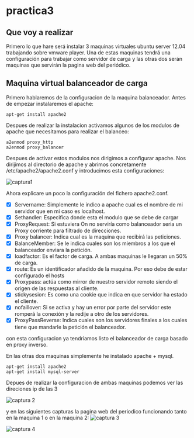 practica3 
==========================================================================================================================

Que voy a realizar
--------------------------------------------------------------------------------------------------------------------------
Primero lo que hare será instalar 3 maquinas virtuales ubuntu server 12.04 trabajando sobre vmware player. Una de estas maquinas tendrá una configuración para trabajar como servidor de carga y las otras dos serán maquinas que servirán la pagina web del periódico.


Maquina virtual balanceador de carga
--------------------------------------------------------------------------------------------------------------------------
Primero hablaremos de la configuracion de la maquina balanceador.
Antes de empezar instalaremos el apache:
```
apt-get install apache2
```
Despues de realizar la instalacion activamos algunos de los modulos de apache que necesitamos para realizar el balanceo:

```
a2enmod proxy_http
a2enmod proxy_balancer

```
Despues de activar estos modulos nos dirigimos a configurar apache. Nos dirijimos al directorio de apache y abrimos concretamente /etc/apache2/apache2.conf y introducimos esta configuraciones:

![captura1](https://dl.dropbox.com/s/5ad3ik0k9ixpzvi/1.png)

Ahora explicare un poco la configuración del fichero apache2.conf.
- [x] Servername: Simplemente le indico a apache cual es el nombre de mi servidor que en mi caso es localhost.
- [x] Sethandler: Especifica donde esta el modulo que se debe de cargar
- [x] ProxyRequest: Si estuviera On no serviría como balanceador seria un Proxy corriente para filtrado de direcciones.
- [x] Proxy balancer: Indica cual es la maquina que recibirá las peticiones.
- [x] BalanceMember: Se le indica cuales son los miembros a los que el balanceador enviara la petición.
- [x] loadfactor: Es el factor de carga. A ambas maquinas le llegaran un 50% de carga.
- [x] route: Es un identificador añadido de la maquina. Por eso debe de estar configurado el hosts
- [x] Proxypass: actúa como mirror de nuestro servidor remoto siendo el origen de las respuestas al cliente.
- [x] stickysesion: Es como una cookie que indica en que servidor ha estado el cliente.
- [x] nofaillover: Si se activa y hay un error por parte del servidor este romperá la conexión y la redije a otro de los servidores.
- [x] ProxyPassReverse: Indica cuales son los servidores finales a los cuales tiene que mandarle la petición el balanceador.

con esta configuracion ya tendriamos listo el balanceador de carga basado en proxy inverso.

En las otras dos maquinas simplemente he instalado apache + mysql.

```
apt-get install apache2
apt-get install mysql-server
```

Depues de realizar la configuracion de ambas maquinas podemos ver las direciones ip de las 3

![captura 2](https://dl.dropbox.com/s/xulymv0aherrst7/4.png)

y en las siguientes capturas la pagina web del periodico funcionando tanto en la maquina 1 o en la maquina 2:
![captura 3](https://dl.dropbox.com/s/gltucpicg09t08c/3.png)

![captura 4](https://dl.dropbox.com/s/ii23t60zai2m26p/2.png)



